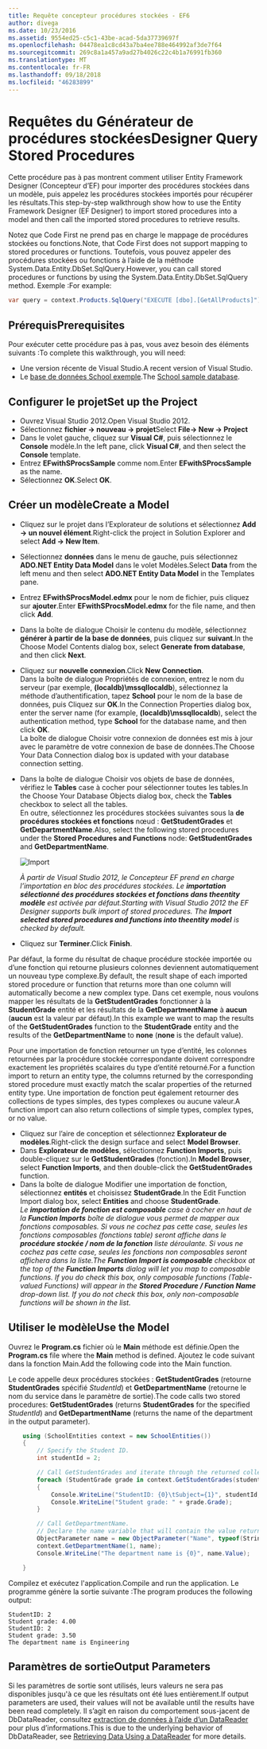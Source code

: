 ```yaml
---
title: Requête concepteur procédures stockées - EF6
author: divega
ms.date: 10/23/2016
ms.assetid: 9554ed25-c5c1-43be-acad-5da37739697f
ms.openlocfilehash: 04478ea1c8cd43a7ba4ee788e464992af3de7f64
ms.sourcegitcommit: 269c8a1a457a9ad27b4026c22c4b1a76991fb360
ms.translationtype: MT
ms.contentlocale: fr-FR
ms.lasthandoff: 09/18/2018
ms.locfileid: "46283899"
---
```

# <a name="designer-query-stored-procedures"></a><span data-ttu-id="4fee4-102">Requêtes du Générateur de procédures stockées</span><span class="sxs-lookup"><span data-stu-id="4fee4-102">Designer Query Stored Procedures</span></span>
<span data-ttu-id="4fee4-103">Cette procédure pas à pas montrent comment utiliser Entity Framework Designer (Concepteur d’EF) pour importer des procédures stockées dans un modèle, puis appelez les procédures stockées importés pour récupérer les résultats.</span><span class="sxs-lookup"><span data-stu-id="4fee4-103">This step-by-step walkthrough show how to use the Entity Framework Designer (EF Designer) to import stored procedures into a model and then call the imported stored procedures to retrieve results.</span></span> 

<span data-ttu-id="4fee4-104">Notez que Code First ne prend pas en charge le mappage de procédures stockées ou fonctions.</span><span class="sxs-lookup"><span data-stu-id="4fee4-104">Note, that Code First does not support mapping to stored procedures or functions.</span></span> <span data-ttu-id="4fee4-105">Toutefois, vous pouvez appeler des procédures stockées ou fonctions à l’aide de la méthode System.Data.Entity.DbSet.SqlQuery.</span><span class="sxs-lookup"><span data-stu-id="4fee4-105">However, you can call stored procedures or functions by using the System.Data.Entity.DbSet.SqlQuery method.</span></span> <span data-ttu-id="4fee4-106">Exemple :</span><span class="sxs-lookup"><span data-stu-id="4fee4-106">For example:</span></span>
``` csharp
var query = context.Products.SqlQuery("EXECUTE [dbo].[GetAllProducts]")`;
```

## <a name="prerequisites"></a><span data-ttu-id="4fee4-107">Prérequis</span><span class="sxs-lookup"><span data-stu-id="4fee4-107">Prerequisites</span></span>

<span data-ttu-id="4fee4-108">Pour exécuter cette procédure pas à pas, vous avez besoin des éléments suivants :</span><span class="sxs-lookup"><span data-stu-id="4fee4-108">To complete this walkthrough, you will need:</span></span>

- <span data-ttu-id="4fee4-109">Une version récente de Visual Studio.</span><span class="sxs-lookup"><span data-stu-id="4fee4-109">A recent version of Visual Studio.</span></span>
- <span data-ttu-id="4fee4-110">Le [base de données School exemple](~/ef6/resources/school-database.md).</span><span class="sxs-lookup"><span data-stu-id="4fee4-110">The [School sample database](~/ef6/resources/school-database.md).</span></span>

## <a name="set-up-the-project"></a><span data-ttu-id="4fee4-111">Configurer le projet</span><span class="sxs-lookup"><span data-stu-id="4fee4-111">Set up the Project</span></span>

-   <span data-ttu-id="4fee4-112">Ouvrez Visual Studio 2012.</span><span class="sxs-lookup"><span data-stu-id="4fee4-112">Open Visual Studio 2012.</span></span>
-   <span data-ttu-id="4fee4-113">Sélectionnez **fichier -&gt; nouveau -&gt; projet**</span><span class="sxs-lookup"><span data-stu-id="4fee4-113">Select **File-&gt; New -&gt; Project**</span></span>
-   <span data-ttu-id="4fee4-114">Dans le volet gauche, cliquez sur **Visual C\#**, puis sélectionnez le **Console** modèle.</span><span class="sxs-lookup"><span data-stu-id="4fee4-114">In the left pane, click **Visual C\#**, and then select the **Console** template.</span></span>
-   <span data-ttu-id="4fee4-115">Entrez **EFwithSProcsSample** comme nom.</span><span class="sxs-lookup"><span data-stu-id="4fee4-115">Enter **EFwithSProcsSample** as the name.</span></span>
-   <span data-ttu-id="4fee4-116">Sélectionnez **OK**.</span><span class="sxs-lookup"><span data-stu-id="4fee4-116">Select **OK**.</span></span>

## <a name="create-a-model"></a><span data-ttu-id="4fee4-117">Créer un modèle</span><span class="sxs-lookup"><span data-stu-id="4fee4-117">Create a Model</span></span>

-   <span data-ttu-id="4fee4-118">Cliquez sur le projet dans l’Explorateur de solutions et sélectionnez **Add -&gt; un nouvel élément**.</span><span class="sxs-lookup"><span data-stu-id="4fee4-118">Right-click the project in Solution Explorer and select **Add -&gt; New Item**.</span></span>
-   <span data-ttu-id="4fee4-119">Sélectionnez **données** dans le menu de gauche, puis sélectionnez **ADO.NET Entity Data Model** dans le volet Modèles.</span><span class="sxs-lookup"><span data-stu-id="4fee4-119">Select **Data** from the left menu and then select **ADO.NET Entity Data Model** in the Templates pane.</span></span>
-   <span data-ttu-id="4fee4-120">Entrez **EFwithSProcsModel.edmx** pour le nom de fichier, puis cliquez sur **ajouter**.</span><span class="sxs-lookup"><span data-stu-id="4fee4-120">Enter **EFwithSProcsModel.edmx** for the file name, and then click **Add**.</span></span>
-   <span data-ttu-id="4fee4-121">Dans la boîte de dialogue Choisir le contenu du modèle, sélectionnez **générer à partir de la base de données**, puis cliquez sur **suivant**.</span><span class="sxs-lookup"><span data-stu-id="4fee4-121">In the Choose Model Contents dialog box, select **Generate from database**, and then click **Next**.</span></span>
-   <span data-ttu-id="4fee4-122">Cliquez sur **nouvelle connexion**.</span><span class="sxs-lookup"><span data-stu-id="4fee4-122">Click **New Connection**.</span></span>  
    <span data-ttu-id="4fee4-123">Dans la boîte de dialogue Propriétés de connexion, entrez le nom du serveur (par exemple, **(localdb)\\mssqllocaldb**), sélectionnez la méthode d’authentification, tapez **School** pour le nom de la base de données, puis Cliquez sur **OK**.</span><span class="sxs-lookup"><span data-stu-id="4fee4-123">In the Connection Properties dialog box, enter the server name (for example, **(localdb)\\mssqllocaldb**), select the authentication method, type **School** for the database name, and then click **OK**.</span></span>  
    <span data-ttu-id="4fee4-124">La boîte de dialogue Choisir votre connexion de données est mis à jour avec le paramètre de votre connexion de base de données.</span><span class="sxs-lookup"><span data-stu-id="4fee4-124">The Choose Your Data Connection dialog box is updated with your database connection setting.</span></span>
-   <span data-ttu-id="4fee4-125">Dans la boîte de dialogue Choisir vos objets de base de données, vérifiez le **Tables** case à cocher pour sélectionner toutes les tables.</span><span class="sxs-lookup"><span data-stu-id="4fee4-125">In the Choose Your Database Objects dialog box, check the **Tables** checkbox to select all the tables.</span></span>  
    <span data-ttu-id="4fee4-126">En outre, sélectionnez les procédures stockées suivantes sous la **de procédures stockées et fonctions** nœud : **GetStudentGrades** et **GetDepartmentName**.</span><span class="sxs-lookup"><span data-stu-id="4fee4-126">Also, select the following stored procedures under the **Stored Procedures and Functions** node: **GetStudentGrades** and **GetDepartmentName**.</span></span> 

    ![Import](~/ef6/media/import.jpg)

    <span data-ttu-id="4fee4-128">*À partir de Visual Studio 2012, le Concepteur EF prend en charge l’importation en bloc des procédures stockées. Le **importation sélectionné des procédures stockées et fonctions dans theentity modèle** est activée par défaut.*</span><span class="sxs-lookup"><span data-stu-id="4fee4-128">*Starting with Visual Studio 2012 the EF Designer supports bulk import of stored procedures. The **Import selected stored procedures and functions into theentity model** is checked by default.*</span></span>
-   <span data-ttu-id="4fee4-129">Cliquez sur **Terminer**.</span><span class="sxs-lookup"><span data-stu-id="4fee4-129">Click **Finish**.</span></span>

<span data-ttu-id="4fee4-130">Par défaut, la forme du résultat de chaque procédure stockée importée ou d’une fonction qui retourne plusieurs colonnes deviennent automatiquement un nouveau type complexe.</span><span class="sxs-lookup"><span data-stu-id="4fee4-130">By default, the result shape of each imported stored procedure or function that returns more than one column will automatically become a new complex type.</span></span> <span data-ttu-id="4fee4-131">Dans cet exemple, nous voulons mapper les résultats de la **GetStudentGrades** fonctionner à la **StudentGrade** entité et les résultats de la **GetDepartmentName** à **aucun** (**aucun** est la valeur par défaut).</span><span class="sxs-lookup"><span data-stu-id="4fee4-131">In this example we want to map the results of the **GetStudentGrades** function to the **StudentGrade** entity and the results of the **GetDepartmentName** to **none** (**none** is the default value).</span></span>

<span data-ttu-id="4fee4-132">Pour une importation de fonction retourner un type d’entité, les colonnes retournées par la procédure stockée correspondante doivent correspondre exactement les propriétés scalaires du type d’entité retourné.</span><span class="sxs-lookup"><span data-stu-id="4fee4-132">For a function import to return an entity type, the columns returned by the corresponding stored procedure must exactly match the scalar properties of the returned entity type.</span></span> <span data-ttu-id="4fee4-133">Une importation de fonction peut également retourner des collections de types simples, des types complexes ou aucune valeur.</span><span class="sxs-lookup"><span data-stu-id="4fee4-133">A function import can also return collections of simple types, complex types, or no value.</span></span>

-   <span data-ttu-id="4fee4-134">Cliquez sur l’aire de conception et sélectionnez **Explorateur de modèles**.</span><span class="sxs-lookup"><span data-stu-id="4fee4-134">Right-click the design surface and select **Model Browser**.</span></span>
-   <span data-ttu-id="4fee4-135">Dans **Explorateur de modèles**, sélectionnez **Function Imports**, puis double-cliquez sur le **GetStudentGrades** (fonction).</span><span class="sxs-lookup"><span data-stu-id="4fee4-135">In **Model Browser**, select **Function Imports**, and then double-click the **GetStudentGrades** function.</span></span>
-   <span data-ttu-id="4fee4-136">Dans la boîte de dialogue Modifier une importation de fonction, sélectionnez **entités** et choisissez **StudentGrade**.</span><span class="sxs-lookup"><span data-stu-id="4fee4-136">In the Edit Function Import dialog box, select **Entities** and choose **StudentGrade**.</span></span>  
    <span data-ttu-id="4fee4-137">*Le **importation de fonction est composable** case à cocher en haut de la **Function Imports** boîte de dialogue vous permet de mapper aux fonctions composables. Si vous ne cochez pas cette case, seules les fonctions composables (fonctions table) seront affiche dans le **procédure stockée / nom de la fonction** liste déroulante. Si vous ne cochez pas cette case, seules les fonctions non composables seront affichera dans la liste.*</span><span class="sxs-lookup"><span data-stu-id="4fee4-137">*The **Function Import is composable** checkbox at the top of the **Function Imports** dialog will let you map to composable functions. If you do check this box, only composable functions (Table-valued Functions) will appear in the **Stored Procedure / Function Name** drop-down list. If you do not check this box, only non-composable functions will be shown in the list.*</span></span>

## <a name="use-the-model"></a><span data-ttu-id="4fee4-138">Utiliser le modèle</span><span class="sxs-lookup"><span data-stu-id="4fee4-138">Use the Model</span></span>

<span data-ttu-id="4fee4-139">Ouvrez le **Program.cs** fichier où le **Main** méthode est définie.</span><span class="sxs-lookup"><span data-stu-id="4fee4-139">Open the **Program.cs** file where the **Main** method is defined.</span></span> <span data-ttu-id="4fee4-140">Ajoutez le code suivant dans la fonction Main.</span><span class="sxs-lookup"><span data-stu-id="4fee4-140">Add the following code into the Main function.</span></span>

<span data-ttu-id="4fee4-141">Le code appelle deux procédures stockées : **GetStudentGrades** (retourne **StudentGrades** spécifié *StudentId*) et **GetDepartmentName** (retourne le nom du service dans le paramètre de sortie).</span><span class="sxs-lookup"><span data-stu-id="4fee4-141">The code calls two stored procedures: **GetStudentGrades** (returns **StudentGrades** for the specified *StudentId*) and **GetDepartmentName** (returns the name of the department in the output parameter).</span></span>  

``` csharp
    using (SchoolEntities context = new SchoolEntities())
    {
        // Specify the Student ID.
        int studentId = 2;

        // Call GetStudentGrades and iterate through the returned collection.
        foreach (StudentGrade grade in context.GetStudentGrades(studentId))
        {
            Console.WriteLine("StudentID: {0}\tSubject={1}", studentId, grade.Subject);
            Console.WriteLine("Student grade: " + grade.Grade);
        }

        // Call GetDepartmentName.
        // Declare the name variable that will contain the value returned by the output parameter.
        ObjectParameter name = new ObjectParameter("Name", typeof(String));
        context.GetDepartmentName(1, name);
        Console.WriteLine("The department name is {0}", name.Value);

    }
```

<span data-ttu-id="4fee4-142">Compilez et exécutez l'application.</span><span class="sxs-lookup"><span data-stu-id="4fee4-142">Compile and run the application.</span></span> <span data-ttu-id="4fee4-143">Le programme génère la sortie suivante :</span><span class="sxs-lookup"><span data-stu-id="4fee4-143">The program produces the following output:</span></span>

```
StudentID: 2
Student grade: 4.00
StudentID: 2
Student grade: 3.50
The department name is Engineering
```

<a name="output-parameters"></a><span data-ttu-id="4fee4-144">Paramètres de sortie</span><span class="sxs-lookup"><span data-stu-id="4fee4-144">Output Parameters</span></span>
-----------------

<span data-ttu-id="4fee4-145">Si les paramètres de sortie sont utilisés, leurs valeurs ne sera pas disponibles jusqu'à ce que les résultats ont été lues entièrement.</span><span class="sxs-lookup"><span data-stu-id="4fee4-145">If output parameters are used, their values will not be available until the results have been read completely.</span></span> <span data-ttu-id="4fee4-146">Il s’agit en raison du comportement sous-jacent de DbDataReader, consultez [extraction de données à l’aide d’un DataReader](https://go.microsoft.com/fwlink/?LinkID=398589) pour plus d’informations.</span><span class="sxs-lookup"><span data-stu-id="4fee4-146">This is due to the underlying behavior of DbDataReader, see [Retrieving Data Using a DataReader](https://go.microsoft.com/fwlink/?LinkID=398589) for more details.</span></span>
